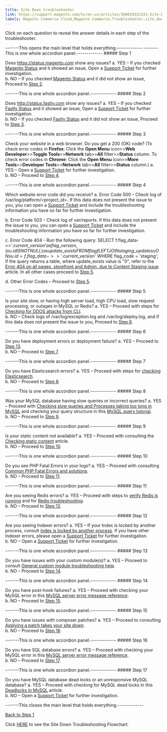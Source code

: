 ```yaml
---
title: Site Down troubleshooter
link: https://support.magento.com/hc/en-us/articles/360029351531-Site-Down-troubleshooter
labels: Magento Commerce Cloud,Magento Commerce,Troubleshooter,site,down,decision,tree,how to
---
```


Click on each question to reveal the answer details in each step of the troubleshooter.

 -------This opens the main level that holds everything.-------------  -------This is one whole accordion panel.-------------  ##### Step 1

 Does https://status.magento.com show any issues? a. YES – If you checked [Magento Status](https://status.magento.com) and it showed an issue, Open a [Support Ticket](https://support.magento.com/hc/en-us/articles/360019088251-Submit-a-support-ticket) for further investigation.  
 b. NO – If you checked [Magento Status](https://status.magento.com) and it did not show an issue, Proceed to [Step 2](#zd-accordion-2).

  -------This is one whole accordion panel.-------------  ##### Step 2

 Does http://status.fastly.com show any issues? a. YES – If you checked [Fastly Status](https://status.fastly.com/) and it showed an issue, Open a [Support Ticket](https://support.magento.com/hc/en-us/articles/360019088251-Submit-a-support-ticket) for further investigation.  
 b. NO – If you checked [Fastly Status](https://status.fastly.com/) and it did not show an issue, Proceed to [Step 3](#zd-accordion-3).

  -------This is one whole accordion panel.-------------  ##### Step 3

 Check your website in a web browser. Do you get a 200 (OK) code? (To check error codes in **Firefox**: Click the **Open Menu** icon>>**Web Developer**>>**Toggle Tools**>>**Network** tab>>**All** filter>>**Status** column. To check error codes in **Chrome**: Click the **Open Menu** icon>>**More Tools**>>**Developer Tools**>>**Network** tab>>**All** filter>>**Status** column.) a. YES – Open a [Support Ticket](https://support.magento.com/hc/en-us/articles/360019088251-Submit-a-support-ticket) for further investigation.  
 b. NO – Proceed to [Step 4](#zd-accordion-4).

  -------This is one whole accordion panel.-------------  ##### Step 4

 Which website error code did you receive? a. Error Code 500 – Check log of /var/log/platform/<project\_id>. If this data does not present the issue to you, you can open a [Support Ticket](https://support.magento.com/hc/en-us/articles/360019088251-Submit-a-support-ticket) and include the troubleshooting information you have so far for further investigation.

 b. Error Code 503 – Check log of var/reports. If this data does not present the issue to you, you can open a [Support Ticket](https://support.magento.com/hc/en-us/articles/360019088251-Submit-a-support-ticket) and include the troubleshooting information you have so far for further investigation.

 c. Error Code 404 - Run the following query: SELECT f.flag\_data->>'$.current\_version' as flag\_version, (su.id IS NOT NULL) as update\_exists FROM flag f LEFT JOIN staging\_update su ON su.id = f.flag\_data->>'$.current\_version' WHERE flag\_code = 'staging'; If the query returns a table, where update\_exists value is "0", refer to the [Error 404 on all pages, storefront and Admin, due to Content Staging issue](https://support.magento.com/hc/en-us/articles/360000262174) article. In all other cases proceed to [Step 5](#zd-accordion-5).

 d. Other Error Codes – Proceed to [Step 5](#zd-accordion-5).

  -------This is one whole accordion panel.-------------  ##### Step 5

 Is your site slow, or having high server load, high CPU load, slow request processing, or outages in MySQL or Redis? a. YES – Proceed with steps for [Checking for DDOS attacks from CLI](https://support.magento.com/hc/en-us/articles/360030941932).  
 b. NO – Check logs of /var/log/exception.log and /var/log/deploy.log, and if this data does not present the issue to you, Proceed to [Step 6](#zd-accordion-6).

  -------This is one whole accordion panel.-------------  ##### Step 6

 Do you have deployment errors or deployment failure? a. YES – Proceed to [Step 13](#zd-accordion-13).  
 b. NO – Proceed to [Step 7](#zd-accordion-7).

  -------This is one whole accordion panel.-------------  ##### Step 7

 Do you have Elasticsearch errors? a. YES – Proceed with steps for [checking Elasticsearch](https://devdocs.magento.com/guides/v2.3/config-guide/elasticsearch/configure-magento.html).  
 b. NO – Proceed to [Step 8](#zd-accordion-8).

  -------This is one whole accordion panel.-------------  ##### Step 8

 Was your MySQL database having slow queries or incorrect queries? a. YES – Proceed with [Checking slow queries and Processes taking too long in MySQL](https://support.magento.com/hc/en-us/articles/360030903091) and checking your query structure in this [MySQL query tutorial](https://dev.mysql.com/doc/refman/5.5/en/entering-queries.html).  
 b. NO – Proceed to [Step 9](#zd-accordion-9).

  -------This is one whole accordion panel.-------------  ##### Step 9

 Is your static content not available? a. YES – Proceed with consulting the [Checking static content](https://support.magento.com/hc/en-us/articles/360031624091) article.  
 b. NO – Proceed to [Step 10](#zd-accordion-10).

  -------This is one whole accordion panel.-------------  ##### Step 10

 Do you see PHP Fatal Errors in your logs? a. YES – Proceed with consulting [Common PHP Fatal Errors and solutions](https://support.magento.com/hc/en-us/articles/360030568432).  
 b. NO – Proceed to [Step 11](#zd-accordion-11).

  -------This is one whole accordion panel.-------------  ##### Step 11

 Are you seeing Redis errors? a. YES – Proceed with steps to [verify Redis is running](https://devdocs.magento.com/guides/v2.3/config-guide/redis/redis-session.html#redis-verify) and for [Redis troubleshooting](https://redis.io/topics/problems).  
 b. NO – Proceed to [Step 12](#zd-accordion-12).

  -------This is one whole accordion panel.-------------  ##### Step 12

 Are you seeing Indexer errors? a. YES – If your Index is locked by another process, consult [Index is locked by another process](https://support.magento.com/hc/en-us/articles/360030683752). If you have other Indexer errors, please open a [Support Ticket](https://support.magento.com/hc/en-us/articles/360019088251-Submit-a-support-ticket) for further investigation.  
 b. NO – Open a [Support Ticket](https://support.magento.com/hc/en-us/articles/360019088251-Submit-a-support-ticket) for further investigation.

  -------This is one whole accordion panel.-------------  ##### Step 13

 Do you have issues with your custom module(s)? a. YES – Proceed to consult [General custom module troubleshooting help](https://support.magento.com/hc/en-us/articles/360031030751).  
 b. NO – Proceed to [Step 14](#zd-accordion-14).

  -------This is one whole accordion panel.-------------  ##### Step 14

 Do you have post-hook failures? a. YES – Proceed with checking your MySQL error in this [MySQL server error message reference](https://dev.mysql.com/doc/refman/5.5/en/server-error-reference.html).  
 b. NO – Proceed to [Step 15](#zd-accordion-15).

  -------This is one whole accordion panel.-------------  ##### Step 15

 Do you have issues with composer patches? a. YES – Proceed to consulting [Applying a patch takes your site down](https://support.magento.com/hc/en-us/articles/360030867871).  
 b. NO – Proceed to [Step 16](#zd-accordion-16).

  -------This is one whole accordion panel.-------------  ##### Step 16

 Do you have SQL database errors? a. YES – Proceed with checking your MySQL error in this [MySQL server error message reference](https://dev.mysql.com/doc/refman/5.5/en/server-error-reference.html).  
 b. NO – Proceed to [Step 17](#zd-accordion-17).

  -------This is one whole accordion panel.-------------  ##### Step 17

 Do you have MySQL database dead locks or an unresponsive MySQL database? a. YES – Proceed with checking for MySQL dead locks in this [Deadlocks in MySQL](https://support.magento.com/hc/en-us/articles/360031622211) article.  
 b. NO – Open a [Support Ticket](https://support.magento.com/hc/en-us/articles/360019088251-Submit-a-support-ticket) for further investigation.

  -------This closes the main level that holds everything.-------------   

 [Back to Step 1](#zd-accordion-1)

  

 Click [HERE](https://support.magento.com/hc/en-us/articles/360031107111) to see the Site Down Troubleshooting Flowchart.


